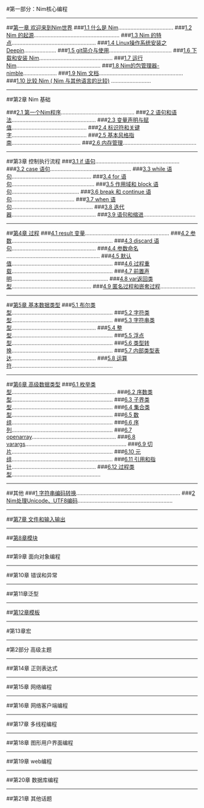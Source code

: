 #第一部分：Nim核心编程
***
##[第一章 欢迎来到Nim世界](https://github.com/ScxMes/Core-Nim-programming/blob/master/docs/%E7%AC%AC1%E7%AB%A0%20%E6%AC%A2%E8%BF%8E%E6%9D%A5%E5%88%B0Nim%E4%B8%96%E7%95%8C/%E7%AC%AC%E4%B8%80%E9%83%A8%E5%88%86%20%E6%AC%A2%E8%BF%8E%E6%9D%A5%E5%88%B0Nim%E4%B8%96%E7%95%8C.md)
###[1.1  什么是 Nim](https://github.com/ScxMes/Core-Nim-programming/blob/master/docs/%E7%AC%AC1%E7%AB%A0%20%E6%AC%A2%E8%BF%8E%E6%9D%A5%E5%88%B0Nim%E4%B8%96%E7%95%8C/1.1%20%E4%BB%80%E4%B9%88%E6%98%AFNim.md)....................................
###[1.2  Nim 的起源](https://github.com/ScxMes/Core-Nim-programming/blob/master/docs/%E7%AC%AC1%E7%AB%A0%20%E6%AC%A2%E8%BF%8E%E6%9D%A5%E5%88%B0Nim%E4%B8%96%E7%95%8C/1.2%20Nim%E7%9A%84%E8%B5%B7%E6%BA%90.md)........................................................
###[1.3  Nim 的特点](https://github.com/ScxMes/Core-Nim-programming/blob/master/docs/%E7%AC%AC1%E7%AB%A0%20%E6%AC%A2%E8%BF%8E%E6%9D%A5%E5%88%B0Nim%E4%B8%96%E7%95%8C/1.3%20Nim%E7%9A%84%E7%89%B9%E7%82%B9.md).......................................................
###[1.4  Linux操作系统安装之Deepin](https://github.com/ScxMes/Core-Nim-programming/blob/master/docs/%E7%AC%AC1%E7%AB%A0%20%E6%AC%A2%E8%BF%8E%E6%9D%A5%E5%88%B0Nim%E4%B8%96%E7%95%8C/1.4%20Linux%E6%93%8D%E4%BD%9C%E7%B3%BB%E7%BB%9F%E5%AE%89%E8%A3%85%E4%B9%8BDeepin.md).....................
###[1.5  git简介与使用](https://github.com/ScxMes/Core-Nim-programming/blob/master/docs/%E7%AC%AC1%E7%AB%A0%20%E6%AC%A2%E8%BF%8E%E6%9D%A5%E5%88%B0Nim%E4%B8%96%E7%95%8C/1.5%20git%E7%AE%80%E4%BB%8B%E4%B8%8E%E4%BD%BF%E7%94%A8.md).........................................
###[1.6  下载和安装 Nim](https://github.com/ScxMes/Core-Nim-programming/blob/master/docs/%E7%AC%AC1%E7%AB%A0%20%E6%AC%A2%E8%BF%8E%E6%9D%A5%E5%88%B0Nim%E4%B8%96%E7%95%8C/1.6%20%E4%B8%8B%E8%BD%BD%E5%92%8C%E5%AE%89%E8%A3%85Nim.md)................................................
###[1.7  运行 Nim](https://github.com/ScxMes/Core-Nim-programming/blob/master/docs/%E7%AC%AC1%E7%AB%A0%20%E6%AC%A2%E8%BF%8E%E6%9D%A5%E5%88%B0Nim%E4%B8%96%E7%95%8C/1.7%20%E8%BF%90%E8%A1%8CNim.md).......................................................
###[1.8  Nim的包管理器-nimble](https://github.com/ScxMes/Core-Nim-programming/blob/master/docs/%E7%AC%AC1%E7%AB%A0%20%E6%AC%A2%E8%BF%8E%E6%9D%A5%E5%88%B0Nim%E4%B8%96%E7%95%8C/1.8%20Nim%E7%9A%84%E5%8C%85%E7%AE%A1%E7%90%86%E5%99%A8--nimble.md)......................
###[1.9  Nim 文档](https://github.com/ScxMes/Core-Nim-programming/blob/master/docs/%E7%AC%AC1%E7%AB%A0%20%E6%AC%A2%E8%BF%8E%E6%9D%A5%E5%88%B0Nim%E4%B8%96%E7%95%8C/1.9%20Nim%E6%96%87%E6%A1%A3.md).......................................................
###[1.10  比较 Nim ( Nim 与其他语言的比较)](https://github.com/ScxMes/Core-Nim-programming/blob/master/docs/%E7%AC%AC1%E7%AB%A0%20%E6%AC%A2%E8%BF%8E%E6%9D%A5%E5%88%B0Nim%E4%B8%96%E7%95%8C/1.10%20%E6%AF%94%E8%BE%83Nim%EF%BC%88Nim%E4%B8%8E%E5%85%B6%E4%BB%96%E8%AF%AD%E8%A8%80%E7%9A%84%E6%AF%94%E8%BE%83%EF%BC%89.md) ..........................
***
##第2章 Nim 基础

###[2.1 第一个Nim程序](https://github.com/ScxMes/Core-Nim-programming/blob/master/docs/%E7%AC%AC2%E7%AB%A0%20Nim%E5%9F%BA%E7%A1%80/2.1%20%E7%AC%AC%E4%B8%80%E4%B8%AANim%E7%A8%8B%E5%BA%8F.md)................................................
###[2.2 语句和语法](https://github.com/ScxMes/Core-Nim-programming/blob/master/docs/%E7%AC%AC2%E7%AB%A0%20Nim%E5%9F%BA%E7%A1%80/2.2%20%E8%AF%AD%E5%8F%A5%E4%B8%8E%E8%AF%AD%E6%B3%95.md).......................................................
###[2.3 变量声明与赋值](https://github.com/ScxMes/Core-Nim-programming/blob/master/docs/%E7%AC%AC2%E7%AB%A0%20Nim%E5%9F%BA%E7%A1%80/2.3%20%E5%8F%98%E9%87%8F%E5%A3%B0%E6%98%8E%E4%B8%8E%E8%B5%8B%E5%80%BC.md).................................................
###[2.4 标识符和关键字](https://github.com/ScxMes/Core-Nim-programming/blob/master/docs/%E7%AC%AC2%E7%AB%A0%20Nim%E5%9F%BA%E7%A1%80/2.4%20%E6%A0%87%E8%AF%86%E7%AC%A6%E5%92%8C%E5%85%B3%E9%94%AE%E5%AD%97.md).................................................
###[2.5 基本风格指南](https://github.com/ScxMes/Core-Nim-programming/blob/master/docs/%E7%AC%AC2%E7%AB%A0%20Nim%E5%9F%BA%E7%A1%80/2.5%20%E5%9F%BA%E6%9C%AC%E9%A3%8E%E6%A0%BC%E6%8C%87%E5%8D%97.md).............................................
###[2.6 内存管理](https://github.com/ScxMes/Core-Nim-programming/blob/master/docs/%E7%AC%AC2%E7%AB%A0%20Nim%E5%9F%BA%E7%A1%80/2.6%20%E5%86%85%E5%AD%98%E7%AE%A1%E7%90%86.md)................................................
***
##第3章 控制执行流程
###[3.1  if 语句](https://github.com/ScxMes/Core-Nim-programming/blob/master/docs/%E7%AC%AC3%E7%AB%A0%20%E6%8E%A7%E5%88%B6%E6%B5%81%E7%A8%8B%E6%89%A7%E8%A1%8C/3.1%20if%E8%AF%AD%E5%8F%A5.md).......................................................
###[3.2  case 语句](https://github.com/ScxMes/Core-Nim-programming/blob/master/docs/%E7%AC%AC3%E7%AB%A0%20%E6%8E%A7%E5%88%B6%E6%B5%81%E7%A8%8B%E6%89%A7%E8%A1%8C/3.2%20case%E8%AF%AD%E5%8F%A5.md).....................................................
###[3.3  while 语句](https://github.com/ScxMes/Core-Nim-programming/blob/master/docs/%E7%AC%AC3%E7%AB%A0%20%E6%8E%A7%E5%88%B6%E6%B5%81%E7%A8%8B%E6%89%A7%E8%A1%8C/3.3%20While%E8%AF%AD%E5%8F%A5.md)....................................................
###[3.4  for 语句](https://github.com/ScxMes/Core-Nim-programming/blob/master/docs/%E7%AC%AC3%E7%AB%A0%20%E6%8E%A7%E5%88%B6%E6%B5%81%E7%A8%8B%E6%89%A7%E8%A1%8C/3.4%20for%E8%AF%AD%E5%8F%A5.md)......................................................
###[3.5  作用域和 block 语句](https://github.com/ScxMes/Core-Nim-programming/blob/master/docs/%E7%AC%AC3%E7%AB%A0%20%E6%8E%A7%E5%88%B6%E6%B5%81%E7%A8%8B%E6%89%A7%E8%A1%8C/3.5%20%E4%BD%9C%E7%94%A8%E5%9F%9F%E5%92%8Cblock%E8%AF%AD%E5%8F%A5.md)............................................
###[3.6  break 和 continue 语句](https://github.com/ScxMes/Core-Nim-programming/blob/master/docs/%E7%AC%AC3%E7%AB%A0%20%E6%8E%A7%E5%88%B6%E6%B5%81%E7%A8%8B%E6%89%A7%E8%A1%8C/3.6%20break%E5%92%8Ccontinue%E8%AF%AD%E5%8F%A5.md).........................................
###[3.7  when 语句](https://github.com/ScxMes/Core-Nim-programming/blob/master/docs/%E7%AC%AC3%E7%AB%A0%20%E6%8E%A7%E5%88%B6%E6%B5%81%E7%A8%8B%E6%89%A7%E8%A1%8C/3.7%20when%E8%AF%AD%E5%8F%A5.md).....................................................
###[3.8  迭代器](https://github.com/ScxMes/Core-Nim-programming/blob/master/docs/%E7%AC%AC3%E7%AB%A0%20%E6%8E%A7%E5%88%B6%E6%B5%81%E7%A8%8B%E6%89%A7%E8%A1%8C/3.8%20%E8%BF%AD%E4%BB%A3%E5%99%A8.md).......................................................
###[3.9  语句和缩进](https://github.com/ScxMes/Core-Nim-programming/blob/master/docs/%E7%AC%AC3%E7%AB%A0%20%E6%8E%A7%E5%88%B6%E6%B5%81%E7%A8%8B%E6%89%A7%E8%A1%8C/3.9%20%E8%AF%AD%E5%8F%A5%E4%B8%8E%E7%BC%A9%E8%BF%9B.md)..................................
***
##[第4章 过程](https://github.com/ScxMes/Core-Nim-programming/blob/master/docs/%E7%AC%AC4%E7%AB%A0%20%E8%BF%87%E7%A8%8B/%E8%BF%87%E7%A8%8B.md)
###[4.1  result 变量](https://github.com/ScxMes/Core-Nim-programming/blob/master/docs/%E7%AC%AC4%E7%AB%A0%20%E8%BF%87%E7%A8%8B/4.1%20result%E5%8F%98%E9%87%8F.md).......................................................
###[4.2  参数](https://github.com/ScxMes/Core-Nim-programming/blob/master/docs/%E7%AC%AC4%E7%AB%A0%20%E8%BF%87%E7%A8%8B/4.2%20%E5%8F%82%E6%95%B0.md)..................................................................
###[4.3  discard 语句](https://github.com/ScxMes/Core-Nim-programming/blob/master/docs/%E7%AC%AC4%E7%AB%A0%20%E8%BF%87%E7%A8%8B/4.3%20discard%E8%AF%AD%E5%8F%A5.md).......................................................
###[4.4  参数命名](https://github.com/ScxMes/Core-Nim-programming/blob/master/docs/%E7%AC%AC4%E7%AB%A0%20%E8%BF%87%E7%A8%8B/4.4%20%E5%8F%82%E6%95%B0%E5%91%BD%E5%90%8D.md) .............................................................
###[4.5  默认值](https://github.com/ScxMes/Core-Nim-programming/blob/master/docs/%E7%AC%AC4%E7%AB%A0%20%E8%BF%87%E7%A8%8B/4.5%20%E9%BB%98%E8%AE%A4%E5%80%BC.md)..................................................................
###[4.6  过程重载](https://github.com/ScxMes/Core-Nim-programming/blob/master/docs/%E7%AC%AC4%E7%AB%A0%20%E8%BF%87%E7%A8%8B/4.6%20%E8%BF%87%E7%A8%8B%E9%87%8D%E8%BD%BD.md)..................................................................
###[4.7  前置声明](https://github.com/ScxMes/Core-Nim-programming/blob/master/docs/%E7%AC%AC4%E7%AB%A0%20%E8%BF%87%E7%A8%8B/4.7%20%E5%89%8D%E7%BD%AE%E5%A3%B0%E6%98%8E.md)...............................................................
###[4.8  var返回类型](https://github.com/ScxMes/Core-Nim-programming/blob/master/docs/%E7%AC%AC4%E7%AB%A0%20%E8%BF%87%E7%A8%8B/4.8%20var%E8%BF%94%E5%9B%9E%E7%B1%BB%E5%9E%8B.md)....................................................
###[4.9  匿名过程和嵌套过程](https://github.com/ScxMes/Core-Nim-programming/blob/master/docs/%E7%AC%AC4%E7%AB%A0%20%E8%BF%87%E7%A8%8B/4.9%20%E5%8C%BF%E5%90%8D%E8%BF%87%E7%A8%8B%E5%92%8C%E5%B5%8C%E5%A5%97%E8%BF%87%E7%A8%8B.md).......................
***
##[第5章 基本数据类型](https://github.com/ScxMes/Core-Nim-programming/blob/master/docs/%E7%AC%AC5%E7%AB%A0%20%E5%9F%BA%E6%9C%AC%E6%95%B0%E6%8D%AE%E7%B1%BB%E5%9E%8B/%E5%9F%BA%E6%9C%AC%E6%95%B0%E6%8D%AE%E7%B1%BB%E5%9E%8B.md)
###[5.1  布尔类型](https://github.com/ScxMes/Core-Nim-programming/blob/master/docs/%E7%AC%AC5%E7%AB%A0%20%E5%9F%BA%E6%9C%AC%E6%95%B0%E6%8D%AE%E7%B1%BB%E5%9E%8B/5.1%20%E5%B8%83%E5%B0%94%E7%B1%BB%E5%9E%8B.md)..................................................................
###[5.2  字符类型](https://github.com/ScxMes/Core-Nim-programming/blob/master/docs/%E7%AC%AC5%E7%AB%A0%20%E5%9F%BA%E6%9C%AC%E6%95%B0%E6%8D%AE%E7%B1%BB%E5%9E%8B/5.2%20%E5%AD%97%E7%AC%A6%E7%B1%BB%E5%9E%8B.md)..................................................................
###[5.3  字符串类型](https://github.com/ScxMes/Core-Nim-programming/blob/master/docs/%E7%AC%AC5%E7%AB%A0%20%E5%9F%BA%E6%9C%AC%E6%95%B0%E6%8D%AE%E7%B1%BB%E5%9E%8B/5.3%20%E5%AD%97%E7%AC%A6%E4%B8%B2%E7%B1%BB%E5%9E%8B.md).......................................................
###[5.4  整型](https://github.com/ScxMes/Core-Nim-programming/blob/master/docs/%E7%AC%AC5%E7%AB%A0%20%E5%9F%BA%E6%9C%AC%E6%95%B0%E6%8D%AE%E7%B1%BB%E5%9E%8B/5.4%20%E6%95%B4%E5%9E%8B.md)..................................................................
###[5.5  浮点型](https://github.com/ScxMes/Core-Nim-programming/blob/master/docs/%E7%AC%AC5%E7%AB%A0%20%E5%9F%BA%E6%9C%AC%E6%95%B0%E6%8D%AE%E7%B1%BB%E5%9E%8B/5.5%20%E6%B5%AE%E7%82%B9%E5%9E%8B.md)..................................................................
###[5.6  类型转换](https://github.com/ScxMes/Core-Nim-programming/blob/master/docs/%E7%AC%AC5%E7%AB%A0%20%E5%9F%BA%E6%9C%AC%E6%95%B0%E6%8D%AE%E7%B1%BB%E5%9E%8B/5.6%20%E7%B1%BB%E5%9E%8B%E8%BD%AC%E6%8D%A2.md)..................................................................
###[5.7  内部类型表达](https://github.com/ScxMes/Core-Nim-programming/blob/master/docs/%E7%AC%AC5%E7%AB%A0%20%E5%9F%BA%E6%9C%AC%E6%95%B0%E6%8D%AE%E7%B1%BB%E5%9E%8B/5.7%20%E5%86%85%E9%83%A8%E7%B1%BB%E5%9E%8B%E8%A1%A8%E8%BE%BE.md).......................................................
###[5.8  运算符](https://github.com/ScxMes/Core-Nim-programming/blob/master/docs/%E7%AC%AC5%E7%AB%A0%20%E5%9F%BA%E6%9C%AC%E6%95%B0%E6%8D%AE%E7%B1%BB%E5%9E%8B/5.8%20%E8%BF%90%E7%AE%97%E7%AC%A6.md)..................................................................
***
##[第6章 高级数据类型](https://github.com/ScxMes/Core-Nim-programming/blob/master/docs/%E7%AC%AC6%E7%AB%A0%20%E9%AB%98%E7%BA%A7%E6%95%B0%E6%8D%AE%E7%B1%BB%E5%9E%8B/%E9%AB%98%E7%BA%A7%E6%95%B0%E6%8D%AE%E7%B1%BB%E5%9E%8B.md)
###[6.1  枚举类型](https://github.com/ScxMes/Core-Nim-programming/blob/master/docs/%E7%AC%AC6%E7%AB%A0%20%E9%AB%98%E7%BA%A7%E6%95%B0%E6%8D%AE%E7%B1%BB%E5%9E%8B/6.1%20%E6%9E%9A%E4%B8%BE%E7%B1%BB%E5%9E%8B.md)....................................................................
###[6.2  序数类型](https://github.com/ScxMes/Core-Nim-programming/blob/master/docs/%E7%AC%AC6%E7%AB%A0%20%E9%AB%98%E7%BA%A7%E6%95%B0%E6%8D%AE%E7%B1%BB%E5%9E%8B/6.2%20%E5%BA%8F%E6%95%B0%E7%B1%BB%E5%9E%8B.md)..................................................................
###[6.3  子界类型](https://github.com/ScxMes/Core-Nim-programming/blob/master/docs/%E7%AC%AC6%E7%AB%A0%20%E9%AB%98%E7%BA%A7%E6%95%B0%E6%8D%AE%E7%B1%BB%E5%9E%8B/6.3%20%E5%AD%90%E7%95%8C%E7%B1%BB%E5%9E%8B.md)..................................................................
###[6.4  集合类型](https://github.com/ScxMes/Core-Nim-programming/blob/master/docs/%E7%AC%AC6%E7%AB%A0%20%E9%AB%98%E7%BA%A7%E6%95%B0%E6%8D%AE%E7%B1%BB%E5%9E%8B/6.4%20%E9%9B%86%E5%90%88%E7%B1%BB%E5%9E%8B.md)..................................................................
###[6.5  数组](https://github.com/ScxMes/Core-Nim-programming/blob/master/docs/%E7%AC%AC6%E7%AB%A0%20%E9%AB%98%E7%BA%A7%E6%95%B0%E6%8D%AE%E7%B1%BB%E5%9E%8B/6.5%20%E6%95%B0%E7%BB%84.md)..................................................................
###[6.6  序列](https://github.com/ScxMes/Core-Nim-programming/blob/master/docs/%E7%AC%AC6%E7%AB%A0%20%E9%AB%98%E7%BA%A7%E6%95%B0%E6%8D%AE%E7%B1%BB%E5%9E%8B/6.6%20%E5%BA%8F%E5%88%97.md)..................................................................
###[6.7  openarray](https://github.com/ScxMes/Core-Nim-programming/blob/master/docs/%E7%AC%AC6%E7%AB%A0%20%E9%AB%98%E7%BA%A7%E6%95%B0%E6%8D%AE%E7%B1%BB%E5%9E%8B/6.7%20open%20arrays.md).......................................................
###[6.8  varargs](https://github.com/ScxMes/Core-Nim-programming/blob/master/docs/%E7%AC%AC6%E7%AB%A0%20%E9%AB%98%E7%BA%A7%E6%95%B0%E6%8D%AE%E7%B1%BB%E5%9E%8B/6.8%20varargs.md)..................................................................
###[6.9  切片](https://github.com/ScxMes/Core-Nim-programming/blob/master/docs/%E7%AC%AC6%E7%AB%A0%20%E9%AB%98%E7%BA%A7%E6%95%B0%E6%8D%AE%E7%B1%BB%E5%9E%8B/6.9%20%E5%88%87%E7%89%87.md)..................................................................
###[6.10  元组](https://github.com/ScxMes/Core-Nim-programming/blob/master/docs/%E7%AC%AC6%E7%AB%A0%20%E9%AB%98%E7%BA%A7%E6%95%B0%E6%8D%AE%E7%B1%BB%E5%9E%8B/6.10%20%E5%85%83%E7%BB%84.md)..................................................................
###[6.11  引用和指针](https://github.com/ScxMes/Core-Nim-programming/blob/master/docs/%E7%AC%AC6%E7%AB%A0%20%E9%AB%98%E7%BA%A7%E6%95%B0%E6%8D%AE%E7%B1%BB%E5%9E%8B/6.11%20%E5%BC%95%E7%94%A8%E5%92%8C%E6%8C%87%E9%92%88.md).......................................................
###[6.12  过程类型](https://github.com/ScxMes/Core-Nim-programming/blob/master/docs/%E7%AC%AC6%E7%AB%A0%20%E9%AB%98%E7%BA%A7%E6%95%B0%E6%8D%AE%E7%B1%BB%E5%9E%8B/6.12%20%E8%BF%87%E7%A8%8B%E7%B1%BB%E5%9E%8B.md)..........................................................
***
##其他
###[1 字符串编码转换](https://github.com/ScxMes/Core-Nim-programming/blob/master/docs/%E5%85%B6%E4%BB%96/1%20%E5%AD%97%E7%AC%A6%E4%B8%B2%E7%BC%96%E7%A0%81%E8%BD%AC%E6%8D%A2.md)....................................................................
###[2 Nim处理Unicode、UTF8编码](https://github.com/ScxMes/Core-Nim-programming/blob/master/docs/%E5%85%B6%E4%BB%96/2%20Nim%E5%A4%84%E7%90%86Unicode%E3%80%81UTF8%E7%BC%96%E7%A0%81.md)..............................................................
***
##[第7章 文件和输入输出](https://github.com/ScxMes/Core-Nim-programming/blob/master/docs/%E7%AC%AC7%E7%AB%A0%20%E6%96%87%E4%BB%B6%E7%9A%84%E8%BE%93%E5%85%A5%E5%92%8C%E8%BE%93%E5%87%BA/%E6%96%87%E4%BB%B6%E7%9A%84%E8%BE%93%E5%85%A5%E5%92%8C%E8%BE%93%E5%87%BA.md)

***
##[第8章模块](https://github.com/ScxMes/Core-Nim-programming/blob/master/docs/%E7%AC%AC8%E7%AB%A0%20%E6%A8%A1%E5%9D%97/%E6%A8%A1%E5%9D%97.md)
  
***
##第9章 面向对象编程

***
##第10章 错误和异常

***
##第11章泛型

***
##[第12章模板](https://github.com/ScxMes/Core-Nim-programming/blob/master/docs/%E7%AC%AC12%E7%AB%A0%20%E6%A8%A1%E6%9D%BF/%E6%A8%A1%E6%9D%BF.md)

***
#第13章宏




***




#第2部分 高级主题
***
##第14章 正则表达式

***
##第15章 网络编程

***
##第16章 网络客户端编程

***
##第17章 多线程编程
***

##第18章 图形用户界面编程
***

##第19章 web编程
***

##第20章 数据库编程
***

##第21章 其他话题
